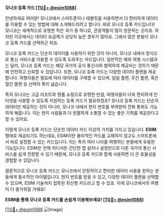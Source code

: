 **모나코 등록 카드 [[TG💪+ @esim1088](https://t.me/s/esim1088)]**

안녕하세요 여러분! 모나코에서 스마트폰이나 태블릿을 사용하면서 더 편리하게 데이터를 이용할 수 있는 방법에 대해 소개해드리려고 합니다. 바로 모나코 등록 카드입니다! 모나코는 세계적으로 유명한 작은 국가 중 하나로, 관광객들이 많이 방문하는 곳이죠. 하지만 이곳에서는 데이터 요금제가 상당히 높은 경우가 많아요. 그래서 많은 분들이 모나코 등록 카드를 선택하곤 하죠.

모나코 등록 카드는 단순히 데이터를 사용하기 위한 것이 아니라, 모나코 내에서 정식으로 통신 서비스를 이용할 수 있도록 도와주는 카드입니다. 일반적인 해외 여행 시스템과는 달리, 모나코 등록 카드는 해당 국가의 공식 통신사와 협력하여 제공되는 것이기 때문에 안전하고 신뢰할 수 있답니다. 또한, 모나코 등록 카드는 다양한 데이터 플랜을 제공합니다. 여행자들은 필요에 따라 데이터를 구매할 수 있으며, 일일 플랜, 주간 플랜, 혹은 월간 플랜 등 선택의 폭이 넓습니다.

특히 모나코는 고급 리조트와 명품 쇼핑으로 유명한 만큼, 여행자들이 더욱 편리하게 인터넷을 사용할 수 있도록 지원하는 등록 카드가 필요하겠죠? 모나코 등록 카드는 단순히 데이터만 제공하는 것이 아니라, 모나코 내에서 현지 번호를 부여받아 전화 통화도 가능하게 해줍니다. 이는 현지 사람들과 더 원활하게 소통할 수 있는 좋은 기회를 제공한다고 할 수 있어요.

이렇게 모나코 등록 카드는 단순한 데이터 카드 이상의 가치를 가지고 있습니다. **ESIM** 형태로 제공되기도 하는데요, ESIM이란 물리적인 카드를 교체하지 않고도 스마트폰에서 바로 설정할 수 있는 카드입니다. 이는 특히 여러 나라를 여행하는 분들에게 유용한 기능입니다. ESIM은 언제 어디서든 간단한 앱 설치나 설정만으로 다른 국가의 통신 서비스를 쉽게 전환할 수 있기 때문에, 모나코 등록 카드와 함께 사용하면 더 큰 효율성을 경험할 수 있답니다.

결론적으로 모나코 등록 카드는 모나코에서 안정적이고 편리한 데이터 사용을 원하는 분들에게 필수적인 아이템입니다. 현지 번호를 받을 수 있고, 다양한 데이터 플랜을 선택할 수 있으며, ESIM 기술까지 접목된 최신형 카드라고 할 수 있죠. 이제 모나코에서의 여행이 더 즐거워질 거예요!

**ESIM을 통해 모나코 등록 카드를 손쉽게 이용해보세요! [[TG💪+ @esim1088](https://t.me/s/esim1088)]**

[[TG💪+ @esim1088](https://t.me/s/esim1088) ![Image](https://i.postimg.cc/Y0z9fWf4/image.png)]